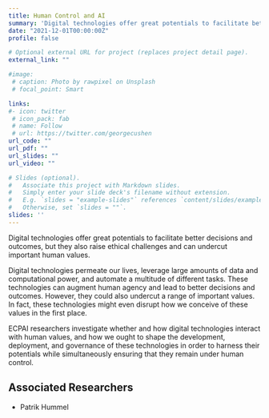 ```yaml
---
title: Human Control and AI
summary: 'Digital technologies offer great potentials to facilitate better decisions and outcomes, but they also raise ethical challenges and can undercut important human values. [(read more)](/project/human-control-ai)' 
date: "2021-12-01T00:00:00Z"
profile: false

# Optional external URL for project (replaces project detail page).
external_link: ""

#image:
 # caption: Photo by rawpixel on Unsplash
 # focal_point: Smart

links:
#- icon: twitter
 # icon_pack: fab
 # name: Follow
 # url: https://twitter.com/georgecushen
url_code: ""
url_pdf: ""
url_slides: ""
url_video: ""

# Slides (optional).
#   Associate this project with Markdown slides.
#   Simply enter your slide deck's filename without extension.
#   E.g. `slides = "example-slides"` references `content/slides/example-slides.md`.
#   Otherwise, set `slides = ""`.
slides: ''
---
```


Digital technologies offer great potentials to facilitate better decisions and outcomes, but they also raise ethical challenges and can undercut important human values.

Digital technologies permeate our lives, leverage large amounts of data and computational power, and automate a multitude of different tasks. These technologies can augment human agency and lead to better decisions and outcomes. However, they could also undercut a range of important values. In fact, these technologies might even disrupt how we conceive of these values in the first place.

ECPAI researchers investigate whether and how digital technologies interact with human values, and how we ought to shape the development, deployment, and governance of these technologies in order to harness their potentials while simultaneously ensuring that they remain under human control.



## Associated Researchers

- Patrik Hummel
